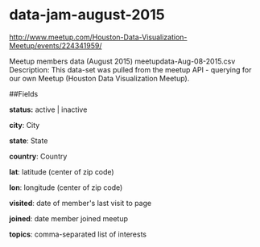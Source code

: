 # data-jam-august-2015
http://www.meetup.com/Houston-Data-Visualization-Meetup/events/224341959/

Meetup members data (August 2015)
meetupdata-Aug-08-2015.csv
Description:
This data-set was pulled from the meetup API - querying for our own Meetup (Houston Data Visualization Meetup).

##Fields

**status:** active | inactive

**city**: City

**state**: State

**country**: Country

**lat**: latitude (center of zip code)

**lon**: longitude (center of zip code)

**visited**: date of member's last visit to page

**joined**: date member joined meetup

**topics**: comma-separated list of interests
